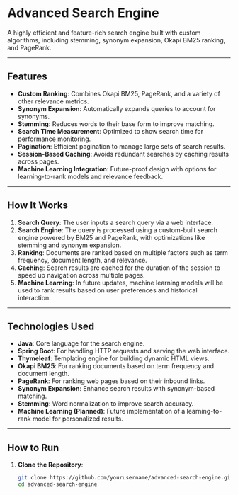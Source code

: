 # **Advanced Search Engine**

A highly efficient and feature-rich search engine built with custom algorithms, including stemming, synonym expansion, Okapi BM25 ranking, and PageRank. 

---

## **Features**

- **Custom Ranking**: Combines Okapi BM25, PageRank, and a variety of other relevance metrics.
- **Synonym Expansion**: Automatically expands queries to account for synonyms.
- **Stemming**: Reduces words to their base form to improve matching.
- **Search Time Measurement**: Optimized to show search time for performance monitoring.
- **Pagination**: Efficient pagination to manage large sets of search results.
- **Session-Based Caching**: Avoids redundant searches by caching results across pages.
- **Machine Learning Integration**: Future-proof design with options for learning-to-rank models and relevance feedback.

---

## **How It Works**

1. **Search Query**: The user inputs a search query via a web interface.
2. **Search Engine**: The query is processed using a custom-built search engine powered by BM25 and PageRank, with optimizations like stemming and synonym expansion.
3. **Ranking**: Documents are ranked based on multiple factors such as term frequency, document length, and relevance.
4. **Caching**: Search results are cached for the duration of the session to speed up navigation across multiple pages.
5. **Machine Learning**: In future updates, machine learning models will be used to rank results based on user preferences and historical interaction.

---

## **Technologies Used**

- **Java**: Core language for the search engine.
- **Spring Boot**: For handling HTTP requests and serving the web interface.
- **Thymeleaf**: Templating engine for building dynamic HTML views.
- **Okapi BM25**: For ranking documents based on term frequency and document length.
- **PageRank**: For ranking web pages based on their inbound links.
- **Synonym Expansion**: Enhance search results with synonym-based matching.
- **Stemming**: Word normalization to improve search accuracy.
- **Machine Learning (Planned)**: Future implementation of a learning-to-rank model for personalized results.

---

## **How to Run**

1. **Clone the Repository**:
   ```bash
   git clone https://github.com/yourusername/advanced-search-engine.git
   cd advanced-search-engine
